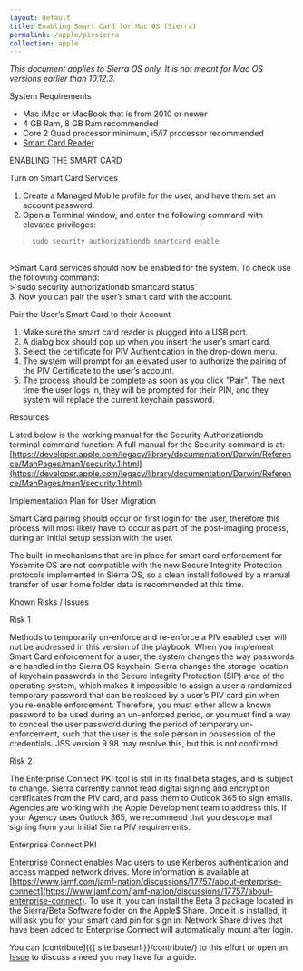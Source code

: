 ```yaml
---
layout: default
title: Enabling Smart Card for Mac OS (Sierra)
permalink: /apple/pivsierra
collection: apple
---
```


_This document applies to Sierra OS only. It is not meant for Mac OS versions earlier than 10.12.3._

System Requirements
* Mac iMac or MacBook that is from 2010 or newer
* 4 GB Ram, 8 GB Ram recommended
* Core 2 Quad processor minimum, i5/i7 processor recommended
* [Smart Card Reader](/start/)


ENABLING THE SMART CARD

Turn on Smart Card Services

1. Create a Managed Mobile profile for the user, and have them set an account password.
2. Open a Terminal window, and enter the following command with elevated privileges:
>`sudo security authorizationdb smartcard enable`<br>
<br>
>Smart Card services should now be enabled for the system. To check use the following command:<br>
>`sudo security authorizationdb smartcard status`<br>
3. Now you can pair the user’s smart card with the account.


Pair the User’s Smart Card to their Account

1. Make sure the smart card reader is plugged into a USB port.
2. A dialog box should pop up when you insert the user’s smart card.
3. Select the certificate for PIV Authentication in the drop-down menu.
4. The system will prompt for an elevated user to authorize the pairing of the PIV Certificate to the user’s account.
5. The process should be complete as soon as you click "Pair". The next time the user logs in, they will be prompted for their PIN, and they system will replace the current keychain password.


Resources

Listed below is the working manual for the Security Authorizationdb terminal command function:
A full manual for the Security command is at: [https://developer.apple.com/legacy/library/documentation/Darwin/Reference/ManPages/man1/security.1.html](https://developer.apple.com/legacy/library/documentation/Darwin/Reference/ManPages/man1/security.1.html)

Implementation Plan for User Migration

Smart Card pairing should occur on first login for the user, therefore this process will most likely have to occur as part of the post-imaging process, during an initial setup session with the user.

The built-in mechanisms that are in place for smart card enforcement for Yosemite OS are not compatible with the new Secure Integrity Protection protocols implemented in Sierra OS, so a clean install followed by a manual transfer of user home folder data is recommended at this time.

Known Risks / Issues

Risk 1

Methods to temporarily un-enforce and re-enforce a PIV enabled user will not be addressed in this version of the playbook.
When you implement Smart Card enforcement for a user, the system changes the way passwords are handled in the Sierra OS keychain.
Sierra changes the storage location of keychain passwords in the Secure Integrity Protection (SIP) area of the operating system, which makes it impossible to assign a user a randomized temporary password that can be replaced by a user’s PIV card pin when you re-enable enforcement. Therefore, you must either allow a known password to be used during an un-enforced period, or you must find a way to conceal the user password during the period of temporary un-enforcement, such that the user is the sole person in possession of the credentials. JSS version 9.98 may resolve this, but this is not confirmed.

Risk 2

The Enterprise Connect PKI tool is still in its final beta stages, and is subject to change. 
Sierra currently cannot read digital signing and encryption certificates from the PIV card, and pass them to Outlook 365 to sign emails. Agencies are working with the Apple Development team to address this. If your Agency uses Outlook 365, we recommend that you descope mail signing from your initial Sierra PIV requirements.


Enterprise Connect PKI

Enterprise Connect enables Mac users to use Kerberos authentication and access mapped network drives. More information is available at [https://www.jamf.com/jamf-nation/discussions/17757/about-enterprise-connect](https://www.jamf.com/jamf-nation/discussions/17757/about-enterprise-connect). To use it, you can install the Beta 3 package located in the Sierra/Beta Software folder on the Apple$ Share.
Once it is installed, it will ask you for your smart card pin for sign in:
Network Share drives that have been added to Enterprise Connect will automatically mount after login.

You can [contribute]({{ site.baseurl }}/contribute/) to this effort or open an [Issue]({{site.repo_url}}/issues) to discuss a need you may have for a guide.
